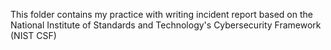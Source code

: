 This folder contains my practice with writing incident report based on the National Institute of Standards and Technology's Cybersecurity Framework (NIST CSF)
